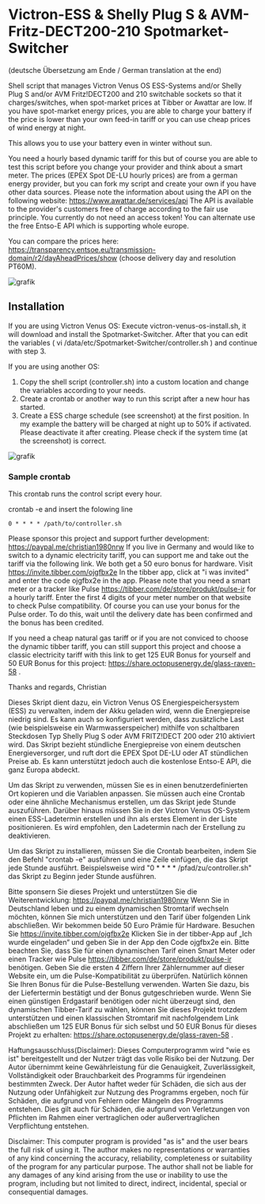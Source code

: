 # Victron-ESS & Shelly Plug S & AVM-Fritz-DECT200-210 Spotmarket-Switcher
(deutsche Übersetzung am Ende / German translation at the end)

Shell script that manages Victron Venus OS ESS-Systems and/or Shelly Plug S and/or AVM Fritz!DECT200 and 210 switchable sockets so that it charges/switches, 
when spot-market prices at Tibber or Awattar are low. 
If you have spot-market energy prices, you are able to charge your battery if the price is lower
than your own feed-in tariff or you can use cheap prices of wind energy at night.

This allows you to use your battery even in winter without sun. 

You need a hourly based dynamic tariff for this but of course you are able to test this script before
you change your provider and think about a smart meter.
The prices (EPEX Spot DE-LU hourly prices) are from a german energy provider, 
but you can fork my script and create your own if you have other data sources.
Please note the information about using the API on the following website: https://www.awattar.de/services/api
The API is available to the provider's customers free of charge according to the fair use principle.
You currently do not need an access token! You can alternate use the free Entso-E API which is supporting whole europe.

You can compare the prices here:
https://transparency.entsoe.eu/transmission-domain/r2/dayAheadPrices/show (choose delivery day and resolution PT60M).

![grafik](https://user-images.githubusercontent.com/6513794/209883987-5660ebb9-07aa-4aaa-a6c9-a6d650482610.png)

## Installation

If you are using Victron Venus OS: Execute victron-venus-os-install.sh, it will download and install the Spotmarket-Switcher.
After that you can edit the variables ( vi /data/etc/Spotmarket-Switcher/controller.sh ) and continue with step 3.

If you are using another OS:
1. Copy the shell script (controller.sh) into a custom location and change the variables according to your needs.
2. Create a crontab or another way to run this script after a new hour has started.
3. Create a ESS charge schedule (see screenshot) at the first position. In my example the battery will be charged at night up to 50% if activated.
   Please deactivate it after creating. Please check if the system time (at the screenshot) is correct.
   
![grafik](https://user-images.githubusercontent.com/6513794/206877184-b8bf0752-b5d5-4c1b-af15-800b6499cfc7.png)

### Sample crontab
This crontab runs the control script every hour.

crontab -e and insert the folowing line
```
0 * * * * /path/to/controller.sh
```

Please sponsor this project and support further development: https://paypal.me/christian1980nrw
If you live in Germany and would like to switch to a dynamic electricity tariff, you can support me and take out the tariff via the following link.
We both get a 50 euro bonus for hardware. Visit https://invite.tibber.com/ojgfbx2e
In the tibber app, click at "i was invited" and enter the code ojgfbx2e in the app.
Please note that you need a smart meter or a tracker like Pulse https://tibber.com/de/store/produkt/pulse-ir for a hourly tariff.
Enter the first 4 digits of your meter number on that website to check Pulse compatibility. Of course you can use your bonus for the Pulse order. To do this, wait until the delivery date has been confirmed and the bonus has been credited.

If you need a cheap natural gas tariff or if you are not conviced to choose the dynamic tibber tariff, you can still support this project and choose a classic electricity tariff with this link to get 125 EUR Bonus for yourself and 50 EUR Bonus for this project: https://share.octopusenergy.de/glass-raven-58 .

Thanks and regards, Christian


Dieses Skript dient dazu, ein Victron Venus OS Energiespeichersystem (ESS) zu verwalten, indem der Akku geladen wird, wenn die Energiepreise niedrig sind. Es kann auch so konfiguriert werden, dass zusätzliche Last (wie beispielsweise ein Warmwasserspeicher) mithilfe von schaltbaren Steckdosen Typ Shelly Plug S oder AVM FRITZ!DECT 200 oder 210 aktiviert wird. Das Skript bezieht stündliche Energiepreise von einem deutschen Energieversorger, und ruft dort die EPEX Spot DE-LU oder AT stündlichen Preise ab. Es kann unterstützt jedoch auch die kostenlose Entso-E API, die ganz Europa abdeckt.

Um das Skript zu verwenden, müssen Sie es in einen benutzerdefinierten Ort kopieren und die Variablen anpassen. Sie müssen auch eine Crontab oder eine ähnliche Mechanismus erstellen, um das Skript jede Stunde auszuführen. Darüber hinaus müssen Sie in der Victron Venus OS-System einen ESS-Ladetermin erstellen und ihn als erstes Element in der Liste positionieren. Es wird empfohlen, den Ladetermin nach der Erstellung zu deaktivieren.

Um das Skript zu installieren, müssen Sie die Crontab bearbeiten, indem Sie den Befehl "crontab -e" ausführen und eine Zeile einfügen, die das Skript jede Stunde ausführt. Beispielsweise wird "0 * * * * /pfad/zu/controller.sh" das Skript zu Beginn jeder Stunde ausführen.

Bitte sponsern Sie dieses Projekt und unterstützen Sie die Weiterentwicklung: https://paypal.me/christian1980nrw
Wenn Sie in Deutschland leben und zu einem dynamischen Stromtarif wechseln möchten, können Sie mich unterstützen und den Tarif über folgenden Link abschließen.
Wir bekommen beide 50 Euro Prämie für Hardware. Besuchen Sie https://invite.tibber.com/ojgfbx2e
Klicken Sie in der tibber-App auf „Ich wurde eingeladen“ und geben Sie in der App den Code ojgfbx2e ein.
Bitte beachten Sie, dass Sie für einen dynamischen Tarif einen Smart Meter oder einen Tracker wie Pulse https://tibber.com/de/store/produkt/pulse-ir benötigen.
Geben Sie die ersten 4 Ziffern Ihrer Zählernummer auf dieser Website ein, um die Pulse-Kompatibilität zu überprüfen. Natürlich können Sie Ihren Bonus für die Pulse-Bestellung verwenden. Warten Sie dazu, bis der Liefertermin bestätigt und der Bonus gutgeschrieben wurde.
Wenn Sie einen günstigen Erdgastarif benötigen oder nicht überzeugt sind, den dynamischen Tibber-Tarif zu wählen, können Sie dieses Projekt trotzdem unterstützen und einen klassischen Stromtarif mit nachfolgendem Link abschließen um 125 EUR Bonus für sich selbst und 50 EUR Bonus für dieses Projekt zu erhalten: https://share.octopusenergy.de/glass-raven-58 .


Haftungsausschluss(Disclaimer):
Dieses Computerprogramm wird "wie es ist" bereitgestellt und der Nutzer trägt das volle Risiko bei der Nutzung. Der Autor übernimmt keine Gewährleistung für die Genauigkeit, Zuverlässigkeit, Vollständigkeit oder Brauchbarkeit des Programms für irgendeinen bestimmten Zweck. Der Autor haftet weder für Schäden, die sich aus der Nutzung oder Unfähigkeit zur Nutzung des Programms ergeben, noch für Schäden, die aufgrund von Fehlern oder Mängeln des Programms entstehen. Dies gilt auch für Schäden, die aufgrund von Verletzungen von Pflichten im Rahmen einer vertraglichen oder außervertraglichen Verpflichtung entstehen.

Disclaimer:
This computer program is provided "as is" and the user bears the full risk of using it. The author makes no representations or warranties of any kind concerning the accuracy, reliability, completeness or suitability of the program for any particular purpose. The author shall not be liable for any damages of any kind arising from the use or inability to use the program, including but not limited to direct, indirect, incidental, special or consequential damages.
